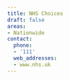 ```yaml
---
title: NHS Choices
draft: false
areas:
- Nationwide
contact:
  phone:
  - '111'
  web_addresses:
  - www.nhs.uk
---
```


